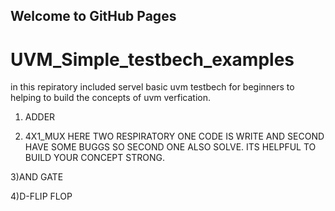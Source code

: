 ## Welcome to GitHub Pages

# UVM_Simple_testbech_examples

in this repiratory included servel basic uvm testbech for beginners to helping to build the concepts of uvm verfication.

1) ADDER

2) 4X1_MUX HERE TWO RESPIRATORY ONE CODE IS WRITE AND SECOND HAVE SOME BUGGS SO SECOND ONE ALSO SOLVE. ITS HELPFUL TO BUILD YOUR CONCEPT STRONG.

3)AND GATE

4)D-FLIP FLOP

